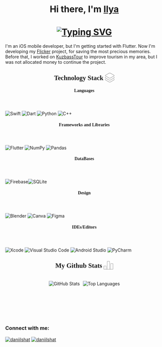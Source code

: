 <h1 align="center">Hi there, I'm <a href="https://t.me/CaS1E" target="_blank">Ilya</a> 
</h1>

<h1 align="center"><a href="https://git.io/typing-svg"><img src="https://readme-typing-svg.herokuapp.com?font=Fira+Code&weight=500&size=24&pause=1000&color=2791FE&center=true&vCenter=true&width=435&lines=%D0%9Cobile+developer%2C+ITMO+student" alt="Typing SVG" /></a></h1>

I'm an iOS mobile developer, but I'm getting started with Flutter. Now I'm developing my [Flicker](https://github.com/WillowRussia/Flicker) project, for saving the most precious memories. Before that, I worked on [KuzbassTour](https://github.com/WillowRussia/KuzbassTour) to improve tourism in my area, but I was not allocated money to continue the project.



<h2 align="center" style="font-weight: bold; font-family: Ubuntu">
    Technology Stack
    <img src="Assets/stack.svg" width="30" style="vertical-align: middle; margin-top: -6px;">
</h2>

####  <header style="font-weight: bold; font-family: Ubuntu"> Languages <header/>
![Swift](https://img.shields.io/badge/swift-F54A2A?style=for-the-badge&logo=swift&logoColor=white)
![Dart](https://img.shields.io/badge/dart-%230175C2.svg?style=for-the-badge&logo=dart&logoColor=white)
![Python](https://img.shields.io/badge/python-3670A0?style=for-the-badge&logo=python&logoColor=ffdd54)
![C++](https://img.shields.io/badge/c++-%2300599C.svg?style=for-the-badge&logo=c%2B%2B&logoColor=white)

####  <header style="font-weight: bold; font-family: Ubuntu"> Frameworks and Libraries <header/>
![Flutter](https://img.shields.io/badge/Flutter-%2302569B.svg?style=for-the-badge&logo=Flutter&logoColor=white)
![NumPy](https://img.shields.io/badge/numpy-%23013243.svg?style=for-the-badge&logo=numpy&logoColor=white)
![Pandas](https://img.shields.io/badge/pandas-%23150458.svg?style=for-the-badge&logo=pandas&logoColor=white)

####  <header style="font-weight: bold; font-family: Ubuntu"> DataBases <header/>
![Firebase](https://img.shields.io/badge/firebase-a08021?style=for-the-badge&logo=firebase&logoColor=ffcd34)![SQLite](https://img.shields.io/badge/sqlite-%2307405e.svg?style=for-the-badge&logo=sqlite&logoColor=white)

####  <header style="font-weight: bold; font-family: Ubuntu"> Design <header/>
![Blender](https://img.shields.io/badge/blender-%23F5792A.svg?style=for-the-badge&logo=blender&logoColor=white)
![Canva](https://img.shields.io/badge/Canva-%2300C4CC.svg?style=for-the-badge&logo=Canva&logoColor=white)
![Figma](https://img.shields.io/badge/figma-%23F24E1E.svg?style=for-the-badge&logo=figma&logoColor=white)

####  <header style="font-weight: bold; font-family: Ubuntu"> IDEs/Editors <header/>
![Xcode](https://img.shields.io/badge/Xcode-007ACC?style=for-the-badge&logo=Xcode&logoColor=white)
![Visual Studio Code](https://img.shields.io/badge/Visual%20Studio%20Code-0078d7.svg?style=for-the-badge&logo=visual-studio-code&logoColor=white)
![Android Studio](https://img.shields.io/badge/android%20studio-346ac1?style=for-the-badge&logo=android%20studio&logoColor=white)
![PyCharm](https://img.shields.io/badge/pycharm-143?style=for-the-badge&logo=pycharm&logoColor=black&color=black&labelColor=green)

<h2 align="center" style="font-weight: bold; font-family: Ubuntu">
    My Github Stats
    <img src="Assets/statistics.svg" width="30" style="vertical-align: middle; margin-top: -6px;">
</h2>

<br/>

<div style="display: flex; flex-wrap: nowrap; justify-content: center; gap: 10px; overflow: auto;">
    <img src="https://github-readme-stats.vercel.app/api?username=WillowRussia&theme=github_dark&show_icons=true" alt="GitHub Stats" style="max-height: 150px; min-height: 100px">
    <img src="https://github-readme-stats.vercel.app/api/top-langs/?username=WillowRussia&layout=compact&langs_count=10&hide_title=true&theme=midnight-purple#gh-dark-mode-only" alt="Top Languages" style="max-height: 150px; min-height: 100px">
</div>
<br/>

### Connect with me:
<p align="left">
<a href="https://t.me/CaS1E" target="blank"><img align="center" src="https://raw.githubusercontent.com/daniilshat/daniilshat/2d7eafe5250314b3d422c86b35de062e0f1f5178/icons/Telegram.svg" alt="daniilshat" height="40" width="40" /></a>
<a href="https://vk.com/ilya_vostrov" target="blank"><img align="center" src="https://raw.githubusercontent.com/daniilshat/daniilshat/2d7eafe5250314b3d422c86b35de062e0f1f5178/icons/vk.svg" alt="daniilshat" height="40" width="40" /></a>
